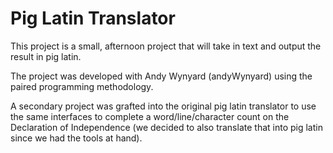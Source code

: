 # Pig Latin Translator

This project is a small, afternoon project that will take in text and output the result in pig latin. 

The project was developed with Andy Wynyard (andyWynyard) using the paired programming methodology.

A secondary project was grafted into the original pig latin translator to use the same interfaces to complete a word/line/character count on the Declaration of Independence (we decided to also translate that into pig latin since we had the tools at hand).